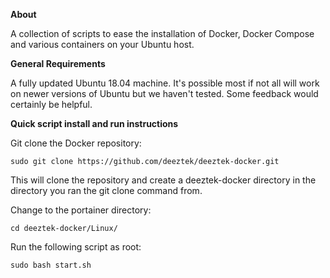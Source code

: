 **About**

A collection of scripts to ease the installation of Docker, Docker Compose and various containers on your Ubuntu host.

**General Requirements**

A fully updated Ubuntu 18.04 machine. It's possible most if not all will work on newer versions of Ubuntu but we haven't tested. Some feedback would certainly be helpful.

**Quick script install and run instructions**

Git clone the Docker repository:

`sudo git clone https://github.com/deeztek/deeztek-docker.git`

This will clone the repository and create a deeztek-docker directory in the directory you ran the git clone command from.

Change to the portainer directory:

`cd deeztek-docker/Linux/`

Run the following script as root:

`sudo bash start.sh`







